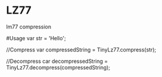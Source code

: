 # LZ77
lm77 compression

#Usage
var str = 'Hello';

//Compress
var compressedString = TinyLz77.compress(str);

//Decompress
car decompressedString = TinyLz77.decompress(compressedString);
